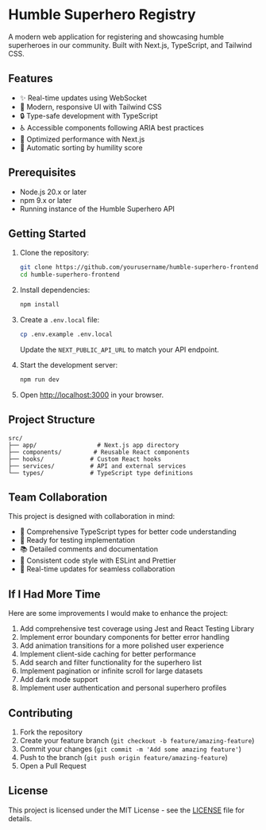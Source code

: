 # Humble Superhero Registry

A modern web application for registering and showcasing humble superheroes in our community. Built with Next.js, TypeScript, and Tailwind CSS.

## Features

- ✨ Real-time updates using WebSocket
- 🎨 Modern, responsive UI with Tailwind CSS
- 🔒 Type-safe development with TypeScript
- ♿ Accessible components following ARIA best practices
- 🚀 Optimized performance with Next.js
- 🔄 Automatic sorting by humility score

## Prerequisites

- Node.js 20.x or later
- npm 9.x or later
- Running instance of the Humble Superhero API

## Getting Started

1. Clone the repository:

   ```bash
   git clone https://github.com/yourusername/humble-superhero-frontend.git
   cd humble-superhero-frontend
   ```

2. Install dependencies:

   ```bash
   npm install
   ```

3. Create a `.env.local` file:

   ```bash
   cp .env.example .env.local
   ```

   Update the `NEXT_PUBLIC_API_URL` to match your API endpoint.

4. Start the development server:

   ```bash
   npm run dev
   ```

5. Open [http://localhost:3000](http://localhost:3000) in your browser.

## Project Structure

```
src/
├── app/                 # Next.js app directory
├── components/         # Reusable React components
├── hooks/             # Custom React hooks
├── services/          # API and external services
└── types/             # TypeScript type definitions
```

## Team Collaboration

This project is designed with collaboration in mind:

- 📝 Comprehensive TypeScript types for better code understanding
- 🧪 Ready for testing implementation
- 📚 Detailed comments and documentation
- 🎨 Consistent code style with ESLint and Prettier
- 🔄 Real-time updates for seamless collaboration

## If I Had More Time

Here are some improvements I would make to enhance the project:

1. Add comprehensive test coverage using Jest and React Testing Library
2. Implement error boundary components for better error handling
3. Add animation transitions for a more polished user experience
4. Implement client-side caching for better performance
5. Add search and filter functionality for the superhero list
6. Implement pagination or infinite scroll for large datasets
7. Add dark mode support
8. Implement user authentication and personal superhero profiles

## Contributing

1. Fork the repository
2. Create your feature branch (`git checkout -b feature/amazing-feature`)
3. Commit your changes (`git commit -m 'Add some amazing feature'`)
4. Push to the branch (`git push origin feature/amazing-feature`)
5. Open a Pull Request

## License

This project is licensed under the MIT License - see the [LICENSE](LICENSE) file for details.
